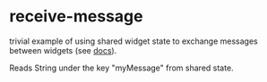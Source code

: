 # receive-message

trivial example of using shared widget state to exchange messages between widgets (see [docs](https://developers.arcgis.com/experience-builder/guide/widget-communication/)).

Reads String under the key "myMessage" from shared state.

